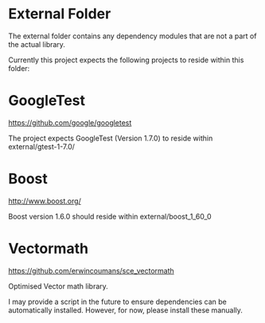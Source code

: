 External Folder
===============
The external folder contains any dependency modules that are not a part of the actual library.

Currently this project expects the following projects to reside within this folder:

GoogleTest
==========
https://github.com/google/googletest

The project expects GoogleTest (Version 1.7.0) to reside within external/gtest-1-7.0/

Boost
=====
http://www.boost.org/

Boost version 1.6.0 should reside within external/boost_1_60_0

Vectormath
==========
https://github.com/erwincoumans/sce_vectormath

Optimised Vector math library.


I may provide a script in the future to ensure dependencies can be automatically installed. However, for now, please
install these manually.

